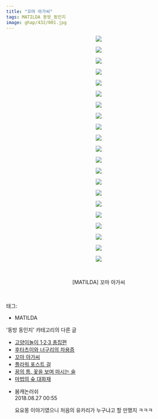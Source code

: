 ```yaml
---
title: "꼬마 아가씨"
tags: MATILDA 동방_동인지
image: ghap/432/001.jpg
---
```

<div class="article">
<p style="text-align: center; clear: none; float: none;"><img src="{{ site.nasurl }}/ghap/432/001.jpg"/></p>
<p style="text-align: center; clear: none; float: none;"><img src="{{ site.nasurl }}/ghap/432/002.jpg"/></p>
<p style="text-align: center; clear: none; float: none;"><img src="{{ site.nasurl }}/ghap/432/003.jpg"/></p>
<p style="text-align: center; clear: none; float: none;"><img src="{{ site.nasurl }}/ghap/432/004.jpg"/></p>
<p style="text-align: center; clear: none; float: none;"><img src="{{ site.nasurl }}/ghap/432/005.jpg"/></p>
<p style="text-align: center; clear: none; float: none;"><img src="{{ site.nasurl }}/ghap/432/006.jpg"/></p>
<p style="text-align: center; clear: none; float: none;"><img src="{{ site.nasurl }}/ghap/432/007.jpg"/></p>
<p style="text-align: center; clear: none; float: none;"><img src="{{ site.nasurl }}/ghap/432/008.jpg"/></p>
<p style="text-align: center; clear: none; float: none;"><img src="{{ site.nasurl }}/ghap/432/009.jpg"/></p>
<p style="text-align: center; clear: none; float: none;"><img src="{{ site.nasurl }}/ghap/432/010.jpg"/></p>
<p style="text-align: center; clear: none; float: none;"><img src="{{ site.nasurl }}/ghap/432/011.jpg"/></p>
<p style="text-align: center; clear: none; float: none;"><img src="{{ site.nasurl }}/ghap/432/012.jpg"/></p>
<p style="text-align: center; clear: none; float: none;"><img src="{{ site.nasurl }}/ghap/432/013.jpg"/></p>
<p style="text-align: center; clear: none; float: none;"><img src="{{ site.nasurl }}/ghap/432/014.jpg"/></p>
<p style="text-align: center; clear: none; float: none;"><img src="{{ site.nasurl }}/ghap/432/015.jpg"/></p>
<p style="text-align: center; clear: none; float: none;"><img src="{{ site.nasurl }}/ghap/432/016.jpg"/></p>
<p style="text-align: center; clear: none; float: none;"><img src="{{ site.nasurl }}/ghap/432/017.jpg"/></p>
<p style="text-align: center; clear: none; float: none;"><img src="{{ site.nasurl }}/ghap/432/018.jpg"/></p>
<p style="text-align: center; clear: none; float: none;"><img src="{{ site.nasurl }}/ghap/432/019.jpg"/></p>
<p style="text-align: center; clear: none; float: none;"><img src="{{ site.nasurl }}/ghap/432/020.jpg"/></p>
<p style="text-align: center; clear: none; float: none;"><img src="{{ site.nasurl }}/ghap/432/021.jpg"/></p>
<p style="text-align: center; clear: none; float: none;"><br/></p>
<p style="text-align: center; clear: none; float: none;">[MATILDA] 꼬마 아가씨</p>
<p><br/></p>
</div><div class="tagTrail">
<p>태그: </p>
<ul>
<li>MATILDA</li>
</ul>
</div><div class="another">
<p>'동방 동인지' 카테고리의 다른 글</p>
<ul>
<li><a href="/2016-06-21-ghap_434">고양이놀이 1·2·3 총집편</a></li>
<li><a href="/2016-06-21-ghap_433">후타츠이와 너구리의 차용증</a></li>
<li><a href="/2016-06-21-ghap_432">꼬마 아가씨</a></li>
<li><a href="/2016-06-21-ghap_430">플라워 포스트 걸</a></li>
<li><a href="/2016-06-21-ghap_429">꿈의 틈, 꽃을 보며 마시는 술</a></li>
<li><a href="/2016-06-21-ghap_428">마법의 숲 대화재</a></li>
</ul>
</div><div class="cb_module cb_fluid">
<div class="cb_wrt cb_profile">
<div class="comment">
<ul>
<li class="cb_thumb_off" id="comment15318222">
<div class="cb_comment_area">
<div class="cb_info_area">
<div class="cb_section">
<span class="cb_nick_name">붐캐논러쉬</span>
</div>
<div class="cb_section">
<span class="cb_date">2018.08.27 00:55 </span>
</div>
</div>
<div class="cb_dsc_comment">
<p class="cb_dsc">
											요요몽 이야기였으니  처음의  유카리가 누구냐고  할 만했지 ㅋㅋㅋ
										</p>
</div>
</div></li>
</ul>
</div>
</div><!-- commentList close -->
</div>